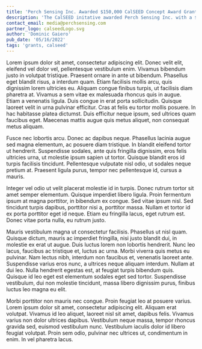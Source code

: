 ```yaml
---
title: 'Perch Sensing Inc. Awarded $150,000 CalSEED Concept Award Grant'
description: 'The CalSEED initative awarded Perch Sensing Inc. with a $150,000 grant to develop a distributed, real-time monitoring and control system to significantly improve the resiliency of the grid.'
contact_email: media@perchsensing.com
partner_logo: calseedLogo.svg
author: 'Dominic Gaiero'
pub_date: '05/16/2022'
tags: 'grants, calseed'
---
```

Lorem ipsum dolor sit amet, consectetur adipiscing elit. Donec velit elit, eleifend vel dolor vel, pellentesque vestibulum enim. Vivamus bibendum justo in volutpat tristique. Praesent ornare in ante ut bibendum. Phasellus eget blandit risus, a interdum quam. Etiam facilisis mollis arcu, quis dignissim lorem ultricies eu. Aliquam congue finibus turpis, ut facilisis diam pharetra at. Vivamus a sem vitae ex malesuada rhoncus quis in augue. Etiam a venenatis ligula. Duis congue in erat porta sollicitudin. Quisque laoreet velit in urna pulvinar efficitur. Cras at felis eu tortor mollis posuere. In hac habitasse platea dictumst. Duis efficitur neque ipsum, sed ultrices quam faucibus eget. Maecenas mattis augue quis metus aliquet, non consequat metus aliquam.

Fusce nec lobortis arcu. Donec ac dapibus neque. Phasellus lacinia augue sed magna elementum, ac posuere diam tristique. In blandit eleifend tortor ut hendrerit. Suspendisse sodales, ante quis fringilla dignissim, eros felis ultricies urna, ut molestie ipsum sapien ut tortor. Quisque blandit eros id turpis facilisis tincidunt. Pellentesque vulputate nisl odio, ut sodales neque pretium at. Praesent ligula purus, tempor nec pellentesque id, cursus a mauris.

Integer vel odio ut velit placerat molestie id in turpis. Donec rutrum tortor sit amet semper elementum. Quisque imperdiet libero ligula. Proin fermentum ipsum at magna porttitor, in bibendum ex congue. Sed vitae ipsum nisl. Sed tincidunt turpis dapibus, porttitor nisi a, porttitor massa. Nullam et tortor id ex porta porttitor eget id neque. Etiam eu fringilla lacus, eget rutrum est. Donec vitae porta nulla, eu rutrum justo.

Mauris vestibulum magna ut consectetur facilisis. Phasellus ut nisl quam. Quisque dictum, mauris ac imperdiet fringilla, nisi justo blandit dui, in molestie ex erat ut augue. Duis luctus lorem non lobortis hendrerit. Nunc leo lacus, faucibus ac tristique et, luctus ac urna. Morbi viverra quis metus eu pulvinar. Nam lectus nibh, interdum non faucibus et, venenatis laoreet ante. Suspendisse varius eros nunc, a ultrices neque aliquam interdum. Nullam at dui leo. Nulla hendrerit egestas est, at feugiat turpis bibendum quis. Quisque id leo eget est elementum sodales eget sed tortor. Suspendisse vestibulum, dui non molestie tincidunt, massa libero dignissim purus, finibus luctus leo magna eu elit.

Morbi porttitor non mauris nec congue. Proin feugiat leo at posuere varius. Lorem ipsum dolor sit amet, consectetur adipiscing elit. Aliquam erat volutpat. Vivamus id leo aliquet, laoreet nisl sit amet, dapibus felis. Vivamus varius non dolor ultrices dapibus. Vestibulum neque massa, tempor rhoncus gravida sed, euismod vestibulum nunc. Vestibulum iaculis dolor id libero feugiat volutpat. Proin sem odio, pulvinar nec ultrices ut, condimentum in enim. In vel pharetra lacus.